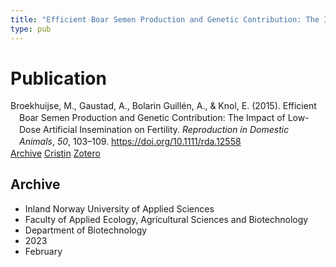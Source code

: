 ```yaml
---
title: "Efficient Boar Semen Production and Genetic Contribution: The Impact of Low-Dose Artificial Insemination on Fertility"
type: pub
---
```

<h1>Publication</h1>
<article id="csl-bib-container-XT7FCIKK" class="csl-bib-container">
  <div class="csl-bib-body" style="line-height: 1.35; padding-left: 1em; text-indent:-1em;">
  <div class="csl-entry">Broekhuijse, M., Gaustad, A., Bolarin Guill&#xE9;n, A., &amp; Knol, E. (2015). Efficient Boar Semen Production and Genetic Contribution: The Impact of Low-Dose Artificial Insemination on Fertility. <i>Reproduction in Domestic Animals</i>, <i>50</i>, 103&#x2013;109. <a href="https://doi.org/10.1111/rda.12558">https://doi.org/10.1111/rda.12558</a></div>
</div>
  <div class="csl-bib-buttons">
    <a href="#taxonomy-article-XT7FCIKK" class="csl-bib-button">Archive</a>
    <a href="https://app.cristin.no/results/show.jsf?id=2127866" alt="Cristin URL" class="csl-bib-button">Cristin</a>
    <a href="http://zotero.org/groups/5022929/items/XT7FCIKK" alt="Zotero URL" class="csl-bib-button">Zotero</a>
  </div>
  <div id="csl-bib-meta-container-XT7FCIKK"></div>
</article>
<div id="csl-bib-meta-XT7FCIKK" class="csl-bib-meta">
  <article id="taxonomy-article-XT7FCIKK" class="taxonomy-article">
    <h1>Archive</h1>
    <ul>
      <li>Inland Norway University of Applied Sciences</li>
      <li>Faculty of Applied Ecology, Agricultural Sciences and Biotechnology</li>
      <li>Department of Biotechnology</li>
      <li>2023</li>
      <li>February</li>
    </ul>
  </article>
</div>
